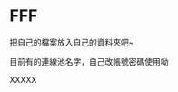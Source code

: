 # FFF

把自己的檔案放入自己的資料夾吧~


目前有的連線池名字，自己改帳號密碼使用呦
<Resource auth="Container" driverClassName="com.mysql.cj.jdbc.Driver" maxIdle="10" maxTotal="20" 
          maxWaitMillis="-1" name="jdbc/TestDB3" password="password" type="javax.sql.DataSource" 
          url="jdbc:mysql://localhost:3306/Center?serverTimezone=Asia/Taipei" username="root"/>
    
<Resource auth="Container" type="javax.sql.DataSource" driverClassName="com.mysql.cj.jdbc.Driver" 
   	 	name="jdbc/Shop" url="jdbc:mysql://localhost:3306/SHOP?serverTimezone=Asia/Taipei" 
    	username="root" password="password"  maxIdle="10" maxTotal="20" maxWaitMillis="-1" />
    
<Resource auth="Container" type="javax.sql.DataSource" driverClassName="com.mysql.cj.jdbc.Driver" 
   	 	name="jdbc/chat" url="jdbc:mysql://localhost:3306/chat?serverTimezone=Asia/Taipei" 
    	username="root" password="password"  maxIdle="10" maxTotal="20" maxWaitMillis="-1" />
          
XXXXX
